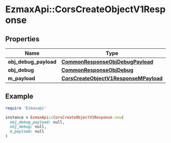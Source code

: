 # EzmaxApi::CorsCreateObjectV1Response

## Properties

| Name | Type | Description | Notes |
| ---- | ---- | ----------- | ----- |
| **obj_debug_payload** | [**CommonResponseObjDebugPayload**](CommonResponseObjDebugPayload.md) |  |  |
| **obj_debug** | [**CommonResponseObjDebug**](CommonResponseObjDebug.md) |  | [optional] |
| **m_payload** | [**CorsCreateObjectV1ResponseMPayload**](CorsCreateObjectV1ResponseMPayload.md) |  |  |

## Example

```ruby
require 'Ezmaxapi'

instance = EzmaxApi::CorsCreateObjectV1Response.new(
  obj_debug_payload: null,
  obj_debug: null,
  m_payload: null
)
```

